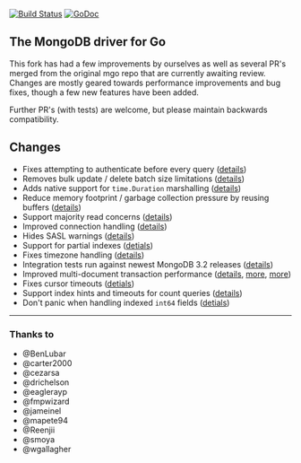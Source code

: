 [![Build Status](https://travis-ci.org/globalsign/mgo.svg?branch=master)](https://travis-ci.org/globalsign/mgo) [![GoDoc](https://godoc.org/github.com/globalsign/mgo?status.svg)](https://godoc.org/github.com/globalsign/mgo)

The MongoDB driver for Go
-------------------------

This fork has had a few improvements by ourselves as well as several PR's merged from the original mgo repo that are currently awaiting review. Changes are mostly geared towards performance improvements and bug fixes, though a few new features have been added.

Further PR's (with tests) are welcome, but please maintain backwards compatibility.

## Changes
* Fixes attempting to authenticate before every query ([details](https://github.com/go-mgo/mgo/issues/254))
* Removes bulk update / delete batch size limitations ([details](https://github.com/go-mgo/mgo/issues/288))
* Adds native support for `time.Duration` marshalling ([details](https://github.com/go-mgo/mgo/pull/373))
* Reduce memory footprint / garbage collection pressure by reusing buffers ([details](https://github.com/go-mgo/mgo/pull/229))
* Support majority read concerns ([details](https://github.com/globalsign/mgo/pull/2))
* Improved connection handling ([details](https://github.com/globalsign/mgo/pull/5))
* Hides SASL warnings ([details](https://github.com/globalsign/mgo/pull/7))
* Support for partial indexes ([detials](https://github.com/domodwyer/mgo/commit/5efe8eccb028238d93c222828cae4806aeae9f51))
* Fixes timezone handling ([details](https://github.com/go-mgo/mgo/pull/464)) 
* Integration tests run against newest MongoDB 3.2 releases ([details](https://github.com/globalsign/mgo/pull/4))
* Improved multi-document transaction performance ([details](https://github.com/globalsign/mgo/pull/10), [more](https://github.com/globalsign/mgo/pull/11), [more](https://github.com/globalsign/mgo/pull/16))
* Fixes cursor timeouts ([detials](https://jira.mongodb.org/browse/SERVER-24899))
* Support index hints and timeouts for count queries ([details](https://github.com/globalsign/mgo/pull/17))
* Don't panic when handling indexed `int64` fields ([detials](https://github.com/go-mgo/mgo/issues/475))

---

### Thanks to
* @BenLubar
* @carter2000
* @cezarsa
* @drichelson
* @eaglerayp
* @fmpwizard
* @jameinel
* @mapete94
* @Reenjii
* @smoya
* @wgallagher